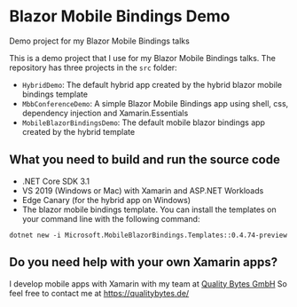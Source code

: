 # Blazor Mobile Bindings Demo
Demo project for my Blazor Mobile Bindings talks

This is a demo project that I use for my Blazor Mobile Bindings talks. The repository has three projects in the `src` folder:

- `HybridDemo`: The default hybrid app created by the hybrid blazor mobile bindings template
- `MbbConferenceDemo`: A simple Blazor Mobile Bindings app using shell, css, dependency injection and Xamarin.Essentials
- `MobileBlazorBindingsDemo`: The default mobile blazor bindings app created by the hybrid template

## What you need to build and run the source code

- .NET Core SDK 3.1
- VS 2019 (Windows or Mac) with Xamarin and ASP.NET Workloads
- Edge Canary (for the hybrid app on Windows)
- The blazor mobile bindings template. You can install the templates on your command line with the following command:

`dotnet new -i Microsoft.MobileBlazorBindings.Templates::0.4.74-preview`

## Do you need help with your own Xamarin apps?

I develop mobile apps with Xamarin with my team at [Quality Bytes GmbH](https://qualitybytes.de)
So feel free to contact me at https://qualitybytes.de/